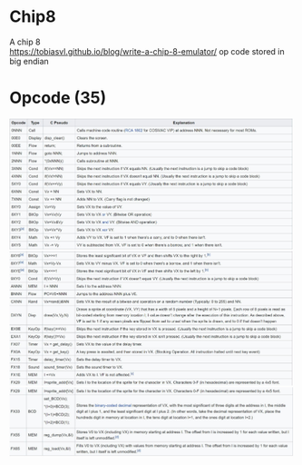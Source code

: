 # Chip8
A chip 8 <br />
https://tobiasvl.github.io/blog/write-a-chip-8-emulator/
 op code stored in big endian 
# Opcode (35)
<img src = "Chip8EmuImages/Chip8OPCode1.JPG" width= "500" >
<img src = "Chip8EmuImages/Chip8OPCode2.JPG" width= "500" >
<img src = "Chip8EmuImages/Chip8OPCode3.JPG" width= "500" >
